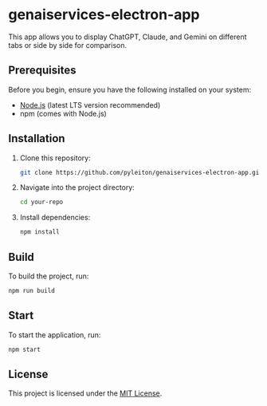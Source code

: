 # genaiservices-electron-app

This app allows you to display ChatGPT, Claude, and Gemini on different tabs or side by side for comparison.

## Prerequisites

Before you begin, ensure you have the following installed on your system:

- [Node.js](https://nodejs.org/) (latest LTS version recommended)
- npm (comes with Node.js)

## Installation

1. Clone this repository:
   ```sh
   git clone https://github.com/pyleiton/genaiservices-electron-app.git
   ```
2. Navigate into the project directory:
   ```sh
   cd your-repo
   ```
3. Install dependencies:
   ```sh
   npm install
   ```

## Build

To build the project, run:
```sh
npm run build
```

## Start

To start the application, run:
```sh
npm start
```

## License

This project is licensed under the [MIT License](https://github.com/pyleiton/genaiservices-electron-app/tree/master?tab=MIT-1-ov-file).
